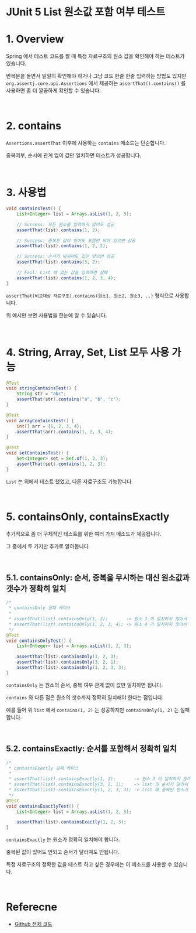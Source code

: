 # JUnit 5 List 원소값 포함 여부 테스트

# 1. Overview

Spring 에서 테스트 코드를 짤 때 특정 자료구조의 원소 값을 확인해야 하는 테스트가 있습니다.

반복문을 돌면서 일일히 확인해야 하거나 그냥 코드 한줄 한줄 입력하는 방법도 있지만 `org.assertj.core.api.Assertions` 에서 제공하는 `assertThat().contains()` 를 사용하면 좀 더 깔끔하게 확인할 수 있습니다.

<br>

# 2. contains

`Assertions.assertThat` 이후에 사용하는 `contains` 메소드는 단순합니다.

중복여부, 순서에 관계 없이 값만 일치하면 테스트가 성공합니다.

<br>

# 3. 사용법

```java
void containsTest() {
    List<Integer> list = Arrays.asList(1, 2, 3);

    // Success: 모든 원소를 입력하지 않아도 성공
    assertThat(list).contains(1, 2);

    // Success: 중복된 값이 있어도 포함만 되어 있으면 성공
    assertThat(list).contains(1, 2, 2);

    // Success: 순서가 바뀌어도 값만 맞으면 성공
    assertThat(list).contains(3, 2);

    // Fail: List 에 없는 값을 입력하면 실패
    assertThat(list).contains(1, 2, 3, 4);
}
```

`assertThat(비교대상 자료구조).contains(원소1, 원소2, 원소3, ..)` 형식으로 사용합니다.

위 예시만 보면 사용법을 한눈에 알 수 있습니다.

<br>

# 4. String, Array, Set, List 모두 사용 가능

```java
@Test
void stringContainsTest() {
    String str = "abc";
    assertThat(str).contains("a", "b", "c");
}

@Test
void arrayContainsTest() {
    int[] arr = {1, 2, 3, 4};
    assertThat(arr).contains(1, 2, 3, 4);
}

@Test
void setContainsTest() {
    Set<Integer> set = Set.of(1, 2, 3);
    assertThat(set).contains(1, 2, 3);
}
```

`List` 는 위에서 테스트 했었고, 다른 자료구조도 가능합니다.

<br>

# 5. containsOnly, containsExactly

추가적으로 좀 더 구체적인 테스트를 위한 여러 가지 메소드가 제공됩니다.

그 중에서 두 가지만 추가로 알아봅니다.

<br>

## 5.1. containsOnly: 순서, 중복을 무시하는 대신 원소값과 갯수가 정확히 일치

```java
/*
 * containsOnly 실패 케이스
 *
 * assertThat(list).containsOnly(1, 2);       -> 원소 3 이 일치하지 않아서 실패
 * assertThat(list).containsOnly(1, 2, 3, 4); -> 원소 4 가 일치하지 않아서 실패
 */
@Test
void containsOnlyTest() {
    List<Integer> list = Arrays.asList(1, 2, 3);

    assertThat(list).containsOnly(1, 2, 3);
    assertThat(list).containsOnly(3, 2, 1);
    assertThat(list).containsOnly(1, 2, 3, 3);
}
```

`containsOnly` 는 원소의 순서, 중복 여부 관계 없이 값만 일치하면 됩니다.

`contains` 와 다른 점은 원소의 갯수까지 정확히 일치해야 한다는 점입니다.

예를 들어 위 `list` 에서 `contains(1, 2)` 는 성공하지만 `containsOnly(1, 2)` 는 실패합니다.

<br>

## 5.2. containsExactly: 순서를 포함해서 정확히 일치

```java
/*
 * containsExactly 실패 케이스
 *
 * assertThat(list).containsExactly(1, 2);       -> 원소 3 이 일치하지 않아서
 * assertThat(list).containsExactly(3, 2, 1);    -> list 의 순서가 달라서 실패
 * assertThat(list).containsExactly(1, 2, 3, 3); -> list 에 중복된 원소가 있어서 실패
 */
@Test
void containsExactlyTest() {
    List<Integer> list = Arrays.asList(1, 2, 3);

    assertThat(list).containsExactly(1, 2, 3);
}
```

`containsExactly` 는 원소가 정확히 일치해야 합니다.

중복된 값이 있어도 안되고 순서가 달라져도 안됩니다.

특정 자료구조의 정확한 값을 테스트 하고 싶은 경우에는 이 메소드를 사용할 수 있습니다.

<br>

# Referecne

- [Github 전체 코드](https://github.com/ParkJiwoon/practice-codes/blob/master/spring-test/src/test/java/com/practice/springtest/junit/ContainsTest.java)